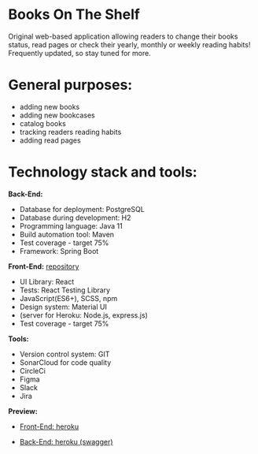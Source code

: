 # Books On The Shelf
Original web-based application allowing readers to change their books status, read pages or check their yearly, monthly or weekly reading habits! Frequently updated, so stay tuned for more.

# General purposes:
- adding new books
- adding new bookcases
- catalog books
- tracking readers reading habits
- adding read pages

# Technology stack and tools:
**Back-End:**
- Database for deployment: PostgreSQL
- Database during development: H2
- Programming language: Java 11
- Build automation tool: Maven
- Test coverage - target 75%
- Framework: Spring Boot

**Front-End:** [repository](https://github.com/zh-betina/booksOnTheShelfFrontend)
* UI Library: React
* Tests: React Testing Library
* JavaScript(ES6+), SCSS, npm
* Design system: Material UI
* (server for Heroku: Node.js, express.js)
* Test coverage - target 75%

**Tools:**
* Version control system: GIT
* SonarCloud for code quality
* CircleCi
* Figma
* Slack
* Jira

**Preview:**

* [Front-End: heroku](http://books-on-the-shelf.herokuapp.com)

* [Back-End: heroku (swagger)](https://booksontheshelfbackend.herokuapp.com/swagger-ui.html)